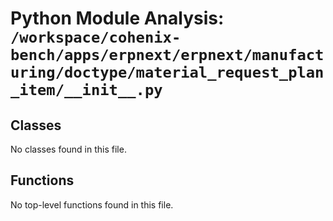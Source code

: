 # Python Module Analysis: `/workspace/cohenix-bench/apps/erpnext/erpnext/manufacturing/doctype/material_request_plan_item/__init__.py`

## Classes

No classes found in this file.


## Functions

No top-level functions found in this file.

